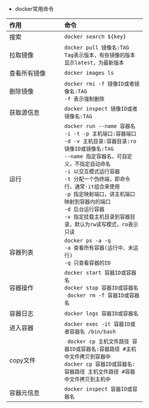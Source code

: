 - docker常用命令
<style>
    table th:nth-of-type(1) {  
        width: 130px; 
    }
    table th:nth-of-type(2) {  
        width: 200px; 
    }
</style>
| 作用 | 命令 | 
| :- | :- |
| 搜索 | `docker search ${key}` |
| 拉取镜像 | `docker pull 镜像名:TAG` <br>  `Tag表示版本，有些镜像的版本显示latest，为最新版本`|
|查看所有镜像| `docker images ls`|
|删除镜像|`docker rmi -f 镜像ID或者镜像名:TAG` <br> `-f 表示强制删除`|
|获取源信息|`docker inspect 镜像ID或者镜像名:TAG`|
|运行|`docker run --name 容器名 -i -t -p 主机端口:容器端口 -d -v 主机目录:容器目录:ro 镜像ID或镜像名:TAG` <br> `--name 指定容器名，可自定义，不指定自动命名` <br> `-i 以交互模式运行容器` <br> `-t 分配一个伪终端，即命令行，通常-it组合来使用` <br> `-p 指定映射端口，讲主机端口映射到容器内的端口`<br>`-d 后台运行容器` <br> `-v 指定挂载主机目录到容器目录，默认为rw读写模式，ro表示只读` |
|容器列表|`docker ps -a -q` <br> `-a 查看所有容器(运行中、未运行)` <br> `-q 只查看容器的ID`|
|容器操作|`docker start 容器ID或容器名`<br>`docker stop 容器ID或容器名`<br> ` docker rm -f 容器ID或容器名`|
|容器日志|`docker logs 容器ID或容器名`|
|进入容器|`docker exec -it 容器ID或者容器名 /bin/bash`|
|copy文件|` docker cp 主机文件路径 容器ID或容器名:容器路径 #主机中文件拷贝到容器中` <br> `docker cp 容器ID或容器名:容器路径 主机文件路径 #容器中文件拷贝到主机中`|
|容器元信息|`docker inspect 容器ID或容器名`|

